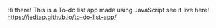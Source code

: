 Hi there! This is a To-do list app made using JavaScript
see it live here! https://jedtap.github.io/to-do-list-app/